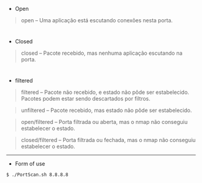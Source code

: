 * Open
> open – Uma aplicação está escutando conexões nesta porta.
#
* Closed
> closed – Pacote recebido, mas nenhuma aplicação escutando na porta.
#
* filtered
> filtered – Pacote não recebido, e estado não pôde ser estabelecido. Pacotes podem estar sendo descartados por filtros.

> unfiltered – Pacote recebido, mas estado não pôde ser estabelecido.

> open/filtered – Porta filtrada ou aberta, mas o nmap não conseguiu estabelecer o estado.

> closed/filtered – Porta filtrada ou fechada, mas o nmap não conseguiu estabelecer o estado.
***
* Form of use
```bash 
$ ./PortScan.sh 8.8.8.8
